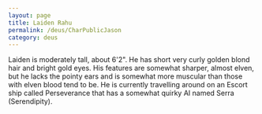 ```yaml
---
layout: page
title: Laiden Rahu
permalink: /deus/CharPublicJason
category: deus
---
```

Laiden is moderately tall, about 6'2&quot;.  He has short very curly golden blond hair and bright gold eyes.  His features are somewhat sharper, almost elven, but he lacks the pointy ears and is somewhat more muscular than those with elven blood tend to be.  He is currently travelling around on an Escort ship called Perseverance that has a somewhat quirky AI named Serra (Serendipity).

